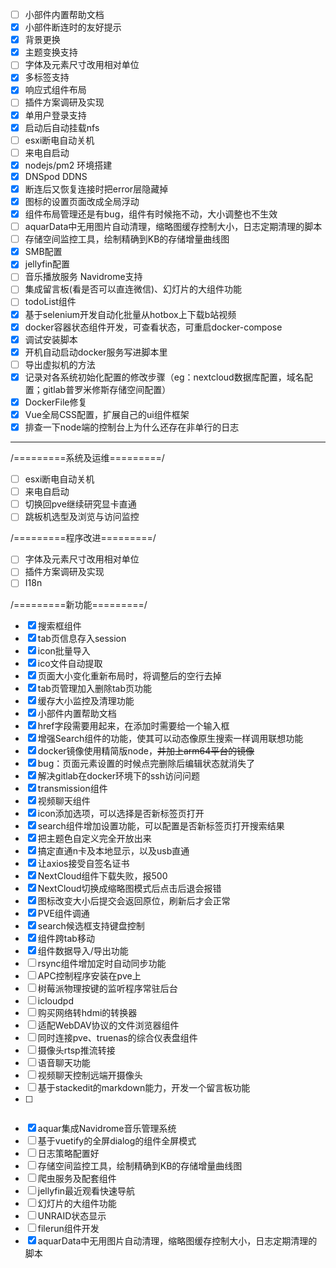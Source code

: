 - [ ] 小部件内置帮助文档
- [x] 小部件断连时的友好提示
- [x] 背景更换
- [X] 主题变换支持
- [ ] 字体及元素尺寸改用相对单位
- [X] 多标签支持
- [X] 响应式组件布局
- [ ] 插件方案调研及实现
- [X] 单用户登录支持
- [X] 启动后自动挂载nfs
- [ ] esxi断电自动关机
- [ ] 来电自启动
- [X] nodejs/pm2 环境搭建
- [X] DNSpod DDNS
- [X] 断连后又恢复连接时把error层隐藏掉
- [X] 图标的设置页面改成全局浮动
- [X] 组件布局管理还是有bug，组件有时候拖不动，大小调整也不生效
- [ ] aquarData中无用图片自动清理，缩略图缓存控制大小，日志定期清理的脚本
- [ ] 存储空间监控工具，绘制精确到KB的存储增量曲线图
- [X] SMB配置
- [X] jellyfin配置
- [ ] 音乐播放服务 Navidrome支持
- [ ] 集成留言板(看是否可以直连微信)、幻灯片的大组件功能
- [ ] todoList组件
- [X] 基于selenium开发自动化批量从hotbox上下载b站视频
- [X] docker容器状态组件开发，可查看状态，可重启docker-compose
- [X] 调试安装脚本
- [X] 开机自动启动docker服务写进脚本里
- [ ] 导出虚拟机的方法
- [X] 记录对各系统初始化配置的修改步骤（eg：nextcloud数据库配置，域名配置；gitlab普罗米修斯存储空间配置）
- [X] DockerFile修复
- [X] Vue全局CSS配置，扩展自己的ui组件框架
- [X] 排查一下node端的控制台上为什么还存在非单行的日志
- --------------------------------------------------------------------
/=========系统及运维=========/
- [ ] esxi断电自动关机
- [ ] 来电自启动
- [ ] 切换回pve继续研究显卡直通
- [ ] 跳板机选型及浏览与访问监控

/=========程序改进=========/
- [ ] 字体及元素尺寸改用相对单位
- [ ] 插件方案调研及实现
- [ ] I18n

/=========新功能=========/
- [X] 搜索框组件
- [X] tab页信息存入session
- [X] icon批量导入
- [X] ico文件自动提取
- [X] 页面大小变化重新布局时，将调整后的空行去掉
- [X] tab页管理加入删除tab页功能
- [X] 缓存大小监控及清理功能
- [X] 小部件内置帮助文档
- [X] href字段需要用起来，在添加时需要给一个输入框
- [X] 增强Search组件的功能，使其可以动态像原生搜索一样调用联想功能
- [X] docker镜像使用精简版node，~~并加上arm64平台的镜像~~
- [X] bug：页面元素设置的时候点完删除后编辑状态就消失了
- [X] 解决gitlab在docker环境下的ssh访问问题
- [X] transmission组件
- [X] 视频聊天组件
- [X] icon添加选项，可以选择是否新标签页打开
- [X] search组件增加设置功能，可以配置是否新标签页打开搜索结果
- [X] 把主题色自定义完全开放出来
- [X] 搞定直通n卡及本地显示，以及usb直通
- [X] 让axios接受自签名证书
- [X] NextCloud组件下载失败，报500
- [X] NextCloud切换成缩略图模式后点击后退会报错
- [X] 图标改变大小后提交会返回原位，刷新后才会正常
- [X] PVE组件调通
- [X] search候选框支持键盘控制
- [X] 组件跨tab移动
- [X] 组件数据导入/导出功能
- [ ] rsync组件增加定时自动同步功能
- [ ] APC控制程序安装在pve上
- [ ] 树莓派物理按键的监听程序常驻后台
- [ ] icloudpd
- [ ] 购买网络转hdmi的转换器
- [ ] 适配WebDAV协议的文件浏览器组件
- [ ] 同时连接pve、truenas的综合仪表盘组件
- [ ] 摄像头rtsp推流转接
- [ ] 语音聊天功能
- [ ] 视频聊天控制远端开摄像头
- [ ] 基于stackedit的markdown能力，开发一个留言板功能
- [ ] ~~~onvif摄像头组件开发~~~
- [X] aquar集成Navidrome音乐管理系统
- [ ] 基于vuetify的全屏dialog的组件全屏模式
- [ ] 日志策略配置好
- [ ] 存储空间监控工具，绘制精确到KB的存储增量曲线图
- [ ] 爬虫服务及配套组件
- [ ] jellyfin最近观看快速导航
- [ ] 幻灯片的大组件功能
- [ ] UNRAID状态显示
- [ ] filerun组件开发
- [X] aquarData中无用图片自动清理，缩略图缓存控制大小，日志定期清理的脚本
